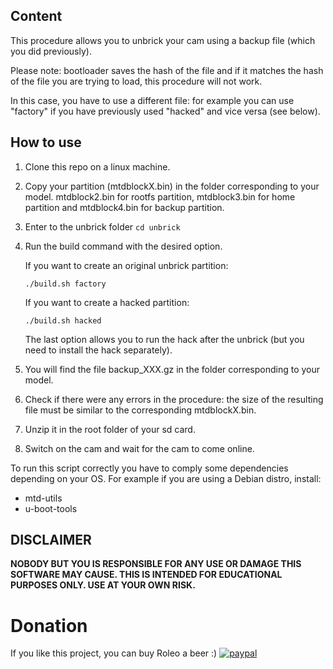 ## Content

This procedure allows you to unbrick your cam using a backup file (which you did previously).

Please note: bootloader saves the hash of the file and if it matches the hash of the file you are trying to load, this procedure will not work.

In this case, you have to use a different file: for example you can use "factory" if you have previously used "hacked" and vice versa (see below).


## How to use

1. Clone this repo on a linux machine.
2. Copy your partition (mtdblockX.bin) in the folder corresponding to your model. mtdblock2.bin for rootfs partition, mtdblock3.bin for home partition and mtdblock4.bin for backup partition.
3. Enter to the unbrick folder
   `cd unbrick`
4. Run the build command with the desired option.

   If you want to create an original unbrick partition:
   
   `./build.sh factory`
   
   If you want to create a hacked partition:
   
   `./build.sh hacked`
   
   The last option allows you to run the hack after the unbrick (but you need to install the hack separately).
5. You will find the file backup_XXX.gz in the folder corresponding to your model.
6. Check if there were any errors in the procedure: the size of the resulting file must be similar to the corresponding mtdblockX.bin.
7. Unzip it in the root folder of your sd card.
8. Switch on the cam and wait for the cam to come online.

To run this script correctly you have to comply some dependencies depending on your OS.
For example if you are using a Debian distro, install:
- mtd-utils
- u-boot-tools

## DISCLAIMER
**NOBODY BUT YOU IS RESPONSIBLE FOR ANY USE OR DAMAGE THIS SOFTWARE MAY CAUSE. THIS IS INTENDED FOR EDUCATIONAL PURPOSES ONLY. USE AT YOUR OWN RISK.**

# Donation
If you like this project, you can buy Roleo a beer :)
[![paypal](https://www.paypalobjects.com/en_US/i/btn/btn_donateCC_LG.gif)](https://www.paypal.com/cgi-bin/webscr?cmd=_donations&business=JBYXDMR24FW7U&currency_code=EUR&source=url)
